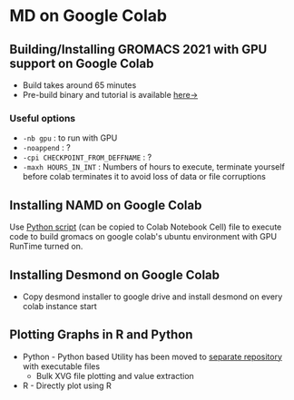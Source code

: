 # MD on Google Colab

## Building/Installing GROMACS 2021 with GPU support on Google Colab
* Build takes around 65 minutes
* Pre-build binary and tutorial is available [here&rarr;](https://www.scientificreporters.com/tool/gromacs-installation-with-gpu.html)

### Useful options

* ```-nb gpu``` : to run with GPU
* ```-noappend``` : ?
* ```-cpi CHECKPOINT_FROM_DEFFNAME``` : ?
* ```-maxh HOURS_IN_INT``` : Numbers of hours to execute, terminate yourself before colab terminates it to avoid loss of data or file corruptions

## Installing NAMD on Google Colab
Use [Python script](Google-Colab-NAMD-GPU-2020.py) (can be copied to Colab Notebook Cell) file to execute code to build gromacs on google colab's ubuntu environment with GPU RunTime turned on.

## Installing Desmond on Google Colab
* Copy desmond installer to google drive and install desmond on every colab instance start

## Plotting Graphs in R and Python

* Python - Python based Utility has been moved to [separate repository](https://github.com/TheBiomics/GMXvg) with executable files
  - Bulk XVG file plotting and value extraction
* R - Directly plot using R
